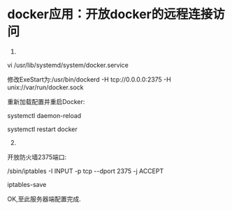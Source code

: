 # docker应用：开放docker的远程连接访问

1.

vi /usr/lib/systemd/system/docker.service

修改ExeStart为:/usr/bin/dockerd -H tcp://0.0.0.0:2375 -H unix://var/run/docker.sock

重新加载配置并重启Docker:

systemctl daemon-reload 

systemctl restart docker

2.

开放防火墙2375端口:

/sbin/iptables -I INPUT -p tcp --dport 2375 -j ACCEPT

iptables-save

OK,至此服务器端配置完成.

